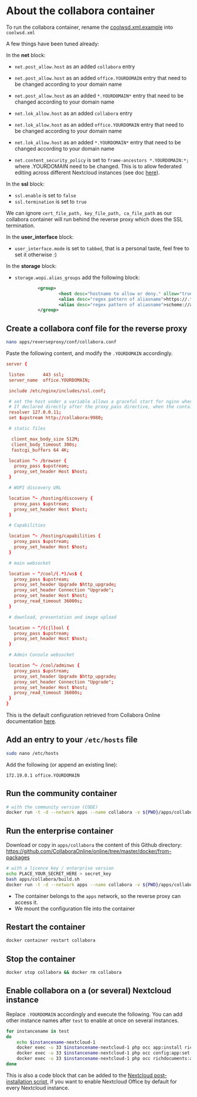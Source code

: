 # About the collabora container

To run the collabora container, rename the [coolwsd.xml.example](coolwsd.xml.example) into `coolwsd.xml`

A few things have been tuned already:

In the **net** block:
- `net.post_allow.host` as an added `collabora` entry
- `net.post_allow.host` as an added `office.YOURDOMAIN` entry that need to be changed according to your domain name
- `net.post_allow.host` as an added `*.YOURDOMAIN*` entry that need to be changed according to your domain name

- `net.lok_allow.host` as an added `collabora` entry
- `net.lok_allow.host` as an added `office.YOURDOMAIN` entry that need to be changed according to your domain name
- `net.lok_allow.host` as an added `*.YOURDOMAIN*` entry that need to be changed according to your domain name

- `net.content_security_policy` is set to `frame-ancestors *.YOURDOMAIN:*;` where .YOURDOMAIN need to be changed. This is to allow federated editing across different Nextcloud instances (see doc [here](https://github.com/nextcloud/richdocuments/blob/main/docs/federated-editing.md#allow-remote-access-on-collabora)).

In the **ssl** block:
- `ssl.enable` is set to `false`
- `ssl.termination` is set to `true`

We can ignore `cert_file_path, key_file_path, ca_file_path` as our collabora container will run behind the reverse proxy which does the SSL termination.

In the **user_interface** block:
- `user_interface.mode` is set to `tabbed`, that is a personal taste, feel free to set it otherwise :)

In the **storage** block:
- `storage.wopi.alias_groups` add the following block:

```xml
            <group>
                    <host desc="hostname to allow or deny." allow="true">https://test.YOURDOMAIN</host>
                    <alias desc="regex pattern of aliasname">https://.*.YOURDOMAIN</alias>
                    <alias desc="regex pattern of aliasname">scheme://aliasname2:port</alias>
            </group>
```

## Create a collabora conf file for the reverse proxy

```sh
nano apps/reverseproxy/conf/collabora.conf
```

Paste the following content, and modify the `.YOURDOMAIN` accordingly.

```conf
server {

 listen       443 ssl;
 server_name  office.YOURDOMAIN;

 include /etc/nginx/includes/ssl.conf;

 # set the host under a variable allows a graceful start for nginx when the container is down.
 # If declared directly after the proxy_pass directive, when the container is down, nginx throws an error and refuses to start.
 resolver 127.0.0.11;
 set $upstream http://collabora:9980;

 # static files

  client_max_body_size 512M;
  client_body_timeout 300s;
  fastcgi_buffers 64 4K;

 location ^~ /browser {
   proxy_pass $upstream;
   proxy_set_header Host $host;
 }

 # WOPI discovery URL

 location ^~ /hosting/discovery {
   proxy_pass $upstream;
   proxy_set_header Host $host;
 }

 # Capabilities

 location ^~ /hosting/capabilities {
   proxy_pass $upstream;
   proxy_set_header Host $host;
 }

 # main websocket

 location ~ ^/cool/(.*)/ws$ {
   proxy_pass $upstream;
   proxy_set_header Upgrade $http_upgrade;
   proxy_set_header Connection "Upgrade";
   proxy_set_header Host $host;
   proxy_read_timeout 36000s;
 }

 # download, presentation and image upload

 location ~ ^/(c|l)ool {
   proxy_pass $upstream;
   proxy_set_header Host $host;
 }

 # Admin Console websocket

 location ^~ /cool/adminws {
   proxy_pass $upstream;
   proxy_set_header Upgrade $http_upgrade;
   proxy_set_header Connection "Upgrade";
   proxy_set_header Host $host;
   proxy_read_timeout 36000s;
 }
}
```

This is the default configuration retrieved from Collabora Online documentation [here](https://sdk.collaboraonline.com/docs/installation/Proxy_settings.html#reverse-proxy-settings-in-nginx-config-ssl-termination).

## Add an entry to your `/etc/hosts` file

```sh
sudo nano /etc/hosts
```

Add the following (or append an existing line):

```
172.19.0.1 office.YOURDOMAIN
```

## Run the community container

```sh
# with the community version (CODE)
docker run -t -d --network apps --name collabora -v ${PWD}/apps/collabora/coolwsd.xml:/etc/coolwsd/coolwsd.xml --restart unless-stopped collabora/code
```

## Run the enterprise container

Download or copy in `apps/collabora` the content of this Github directory: https://github.com/CollaboraOnline/online/tree/master/docker/from-packages

```sh
# with a licence key / enterprise version
echo PLACE_YOUR_SECRET_HERE > secret_key
bash apps/collabora/build.sh
docker run -t -d --network apps --name collabora -v ${PWD}/apps/collabora/coolwsd.xml:/etc/coolwsd/coolwsd.xml --restart unless-stopped collabora:25.04
```

- The container belongs to the `apps` network, so the reverse proxy can access it.
- We mount the configuration file into the container

## Restart the container
```sh
docker container restart collabora
```
## Stop the container
```sh
docker stop collabora && docker rm collabora
```

## Enable collabora on a (or several) Nextcloud instance

Replace `.YOURDOMAIN` accordingly and execute the following. You can add other instance names after `test` to enable at once on several instances.
```sh
for instancename in test
do
    echo $instancename-nextcloud-1
    docker exec -u 33 $instancename-nextcloud-1 php occ app:install richdocuments
    docker exec -u 33 $instancename-nextcloud-1 php occ config:app:set richdocuments wopi_url --value='https://office.YOURDOMAIN'
    docker exec -u 33 $instancename-nextcloud-1 php occ richdocuments:activate-config
done
```

This is also a code block that can be added to the [Nextcloud post-installation script](../nextcloud/standard/hooks/post-installation/script.sh), if you want to enable Nextcloud Office by default for every Nextcloud instance.
